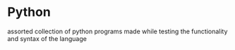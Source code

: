 # Python
assorted collection of python programs made while testing the functionality and syntax of the language
